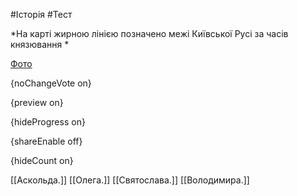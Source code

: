 #Історія #Тест

*На карті жирною лінією позначено межі Київської Русі за часів князювання *

[Фото](https://zno.osvita.ua//doc/images/znotest/9/912/2_2.jpg)

{noChangeVote on}

{preview on}

{hideProgress on}

{shareEnable off}

{hideCount on}

[[Аскольда.]]
[[Олега.]]
[[Святослава.]]
[[Володимира.]]
